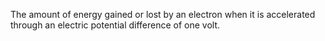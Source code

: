 The amount of energy gained or lost by an electron when it is accelerated through an electric potential difference of one volt.